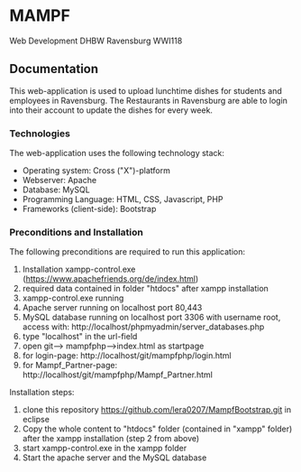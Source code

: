 # MAMPF
Web Development DHBW Ravensburg WWI118
## Documentation
This web-application is used to upload lunchtime dishes for students and employees in Ravensburg. The Restaurants in Ravensburg are able to login into their account to update the dishes for every week. 

### Technologies
The web-application uses the following technology stack:

* Operating system: Cross ("X")-platform
* Webserver: Apache
* Database: MySQL 
* Programming Language: HTML, CSS, Javascript, PHP
* Frameworks (client-side): Bootstrap

### Preconditions and Installation
The following preconditions are required to run this application:
1. Installation xampp-control.exe (https://www.apachefriends.org/de/index.html)
2. required data contained in folder "htdocs" after xampp installation
3. xampp-control.exe running
4. Apache server running on localhost port 80,443
5. MySQL database running on localhost port 3306 with username root, access with: http://localhost/phpmyadmin/server_databases.php
6. type "localhost" in the url-field 
7. open git--> mampfphp-->index.html as startpage
8. for login-page: http://localhost/git/mampfphp/login.html
9. for Mampf_Partner-page: http://localhost/git/mampfphp/Mampf_Partner.html 


Installation steps:
1. clone this repository https://github.com/lera0207/MampfBootstrap.git in eclipse 
2. Copy the whole content to "htdocs" folder (contained in "xampp" folder) after the xampp installation (step 2 from above)
3. start xampp-control.exe in the xampp folder 
4. Start the apache server and the MySQL database 
